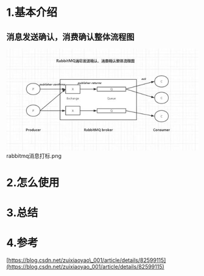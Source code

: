 # 1.基本介绍
## 消息发送确认，消费确认整体流程图
![img](/static/image/RabbitMq消息确认图.jpg)
rabbitmq消息打标.png

# 2.怎么使用

# 3.总结

# 4.参考

[https://blog.csdn.net/zuixiaoyao\_001/article/details/82599115](https://blog.csdn.net/zuixiaoyao_001/article/details/82599115)

